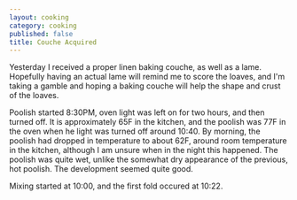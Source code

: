 ```yaml
---
layout: cooking
category: cooking
published: false
title: Couche Acquired
---
```


Yesterday I received a proper linen baking couche, as well as a lame. Hopefully having an actual lame will remind me to score the loaves, and I'm taking a gamble and hoping a baking couche will help the shape and crust of the loaves.

Poolish started 8:30PM, oven light was left on for two hours, and then turned off. It is approximately 65F in the kitchen, and the poolish was 77F in the oven when he light was turned off around 10:40. By morning, the poolish had dropped in temperature to about 62F, around room temperature in the kitchen, although I am unsure when in the night this happened. The poolish was quite wet, unlike the somewhat dry appearance of the previous, hot poolish. The development seemed quite good.

Mixing started at 10:00, and the first fold occured at 10:22.